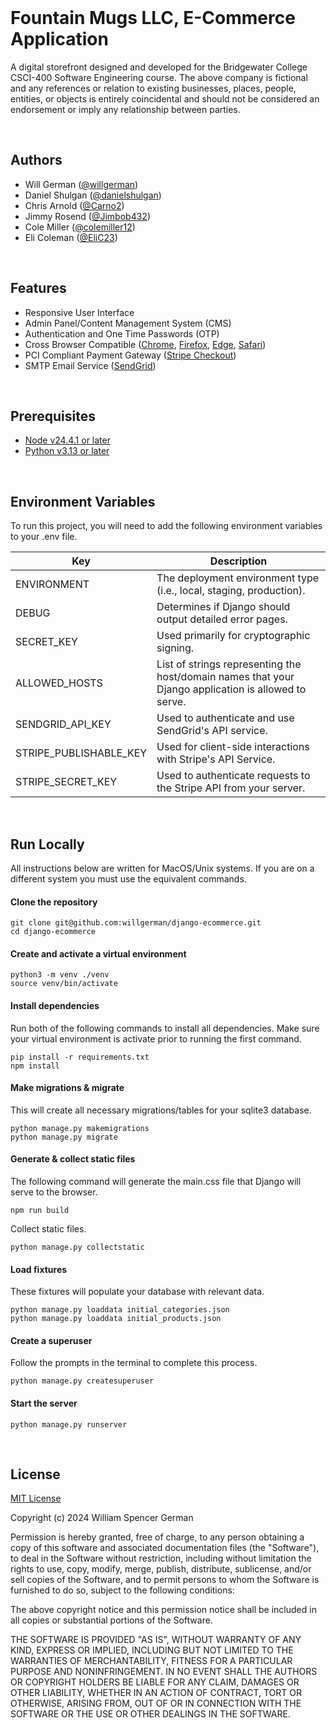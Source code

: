 <br/>

# Fountain Mugs LLC, E-Commerce Application

A digital storefront designed and developed for the Bridgewater College CSCI-400 Software Engineering course. The above company is fictional and any references or relation to existing businesses, places, people, entities, or objects is entirely coincidental and should not be considered an endorsement or imply any relationship between parties.

<br/>

## Authors

- Will German ([@willgerman](https://github.com/willgerman))
- Daniel Shulgan ([@danielshulgan](https://github.com/danielshulgan))
- Chris Arnold ([@Carno2](https://github.com/Carno2))
- Jimmy Rosend ([@Jimbob432](https://github.com/Jimbob432))
- Cole Miller ([@colemiller12](https://github.com/colemiller12))
- Eli Coleman ([@EliC23](https://github.com/EliC23))

<br/>

## Features

- Responsive User Interface
- Admin Panel/Content Management System (CMS)
- Authentication and One Time Passwords (OTP)
- Cross Browser Compatible ([Chrome](https://www.google.com/chrome/dr/download/?brand=SJWC&ds_kid=43700080875129437&gad_source=1&gclid=CjwKCAjwyfe4BhAWEiwAkIL8sLpkq4L7oAGTvaPU7PcEt4Jk86vi8KcU_vlUuPpSctIL4oFrGntD6BoC5rMQAvD_BwE&gclsrc=aw.ds), [Firefox](https://www.mozilla.org/en-US/firefox/), [Edge](https://www.microsoft.com/en-us/edge/download?form=MA13FJ), [Safari](https://www.apple.com/safari/))
- PCI Compliant Payment Gateway ([Stripe Checkout](https://stripe.com/payments/checkout?utm_campaign=AMER_US_en_Google_Search_Brand_Checkout_EXA-20550770147&utm_medium=cpc&utm_source=google&ad_content=673946537954&utm_term=stripe%20checkout&utm_matchtype=e&utm_adposition=&utm_device=c&gad_source=1&gclid=CjwKCAjwyfe4BhAWEiwAkIL8sN7F492SlsLIQf-xIFHkeZob2JCNHLSx8TU9qslXDaAH2ux3Pbz-LRoC_5EQAvD_BwE))
- SMTP Email Service ([SendGrid](https://sendgrid.com/en-us/solutions/email-api?utm_source=google&utm_medium=cpc&utm_term=sendgrid&utm_campaign=SendGrid_G_S_NAMER_Brand_Tier1&cq_plac=&cq_net=g&cq_pos=&cq_med=&cq_plt=gp&gad_source=1&gclid=CjwKCAjwyfe4BhAWEiwAkIL8sDRFEiT0ZI2BM1NW_ZLWswR-MOAZDDFyuILgqaBlUBw98g3-942zbBoCF7kQAvD_BwE))

<br/>

## Prerequisites

- [Node v24.4.1 or later](https://nodejs.org/en)
- [Python v3.13 or later](https://www.python.org/downloads/)

<br/>

## Environment Variables

To run this project, you will need to add the following environment variables to your .env file.

| Key                       | Description                                                                                          |
| ------------------------- | ---------------------------------------------------------------------------------------------------- |
| ENVIRONMENT               | The deployment environment type (i.e., local, staging, production).                                  |
| DEBUG                     | Determines if Django should output detailed error pages.                                             |
| SECRET_KEY                | Used primarily for cryptographic signing.                                                            |
| ALLOWED_HOSTS             | List of strings representing the host/domain names that your Django application is allowed to serve. |
| SENDGRID_API_KEY          | Used to authenticate and use SendGrid's API service.                                                 |
| STRIPE_PUBLISHABLE_KEY    | Used for client-side interactions with Stripe's API Service.                                         |
| STRIPE_SECRET_KEY         | Used to authenticate requests to the Stripe API from your server.                                    |

<br/>

## Run Locally

All instructions below are written for MacOS/Unix systems. If you are on a different system you must use the equivalent commands. 

#### Clone the repository
```
git clone git@github.com:willgerman/django-ecommerce.git
cd django-ecommerce
```

#### Create and activate a virtual environment
```
python3 -m venv ./venv
source venv/bin/activate
```

#### Install dependencies

Run both of the following commands to install all dependencies. Make sure your virtual environment is activate prior to running the first command.

```
pip install -r requirements.txt
npm install
```

#### Make migrations & migrate

This will create all necessary migrations/tables for your sqlite3 database.

```
python manage.py makemigrations
python manage.py migrate
```

#### Generate & collect static files

The following command will generate the main.css file that Django will serve to the browser.

```
npm run build
```

Collect static files.

```
python manage.py collectstatic
```

#### Load fixtures

These fixtures will populate your database with relevant data.

```
python manage.py loaddata initial_categories.json
python manage.py loaddata initial_products.json
```

#### Create a superuser

Follow the prompts in the terminal to complete this process.

```
python manage.py createsuperuser
```

#### Start the server

```
python manage.py runserver
```

<br/>

## License

[MIT License](https://choosealicense.com/licenses/mit/)

Copyright (c) 2024 William Spencer German

Permission is hereby granted, free of charge, to any person obtaining a copy of this software and associated documentation files (the "Software"), to deal in the Software without restriction, including without limitation the rights to use, copy, modify, merge, publish, distribute, sublicense, and/or sell copies of the Software, and to permit persons to whom the Software is furnished to do so, subject to the following conditions:

The above copyright notice and this permission notice shall be included in all copies or substantial portions of the Software.

THE SOFTWARE IS PROVIDED "AS IS", WITHOUT WARRANTY OF ANY KIND, EXPRESS OR IMPLIED, INCLUDING BUT NOT LIMITED TO THE WARRANTIES OF MERCHANTABILITY, FITNESS FOR A PARTICULAR PURPOSE AND NONINFRINGEMENT. IN NO EVENT SHALL THE AUTHORS OR COPYRIGHT HOLDERS BE LIABLE FOR ANY CLAIM, DAMAGES OR OTHER LIABILITY, WHETHER IN AN ACTION OF CONTRACT, TORT OR OTHERWISE, ARISING FROM, OUT OF OR IN CONNECTION WITH THE SOFTWARE OR THE USE OR OTHER DEALINGS IN THE
SOFTWARE.

<br/>